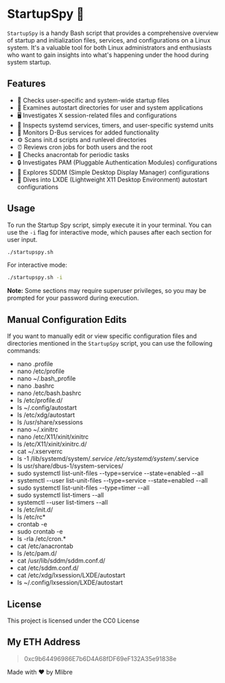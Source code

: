 # StartupSpy 🚀

`StartupSpy` is a handy Bash script that provides a comprehensive overview of startup and initialization files, services, and configurations on a Linux system. It's a valuable tool for both Linux administrators and enthusiasts who want to gain insights into what's happening under the hood during system startup.

## Features

- 📂 Checks user-specific and system-wide startup files
- 🤖 Examines autostart directories for user and system applications
- 🖥️ Investigates X session-related files and configurations
- 🧰 Inspects systemd services, timers, and user-specific systemd units
- 🚌 Monitors D-Bus services for added functionality
- ⚙️ Scans init.d scripts and runlevel directories
- ⏰ Reviews cron jobs for both users and the root
- 🔄 Checks anacrontab for periodic tasks
- 🔒 Investigates PAM (Pluggable Authentication Modules) configurations
- 💼 Explores SDDM (Simple Desktop Display Manager) configurations
- 🎨 Dives into LXDE (Lightweight X11 Desktop Environment) autostart configurations

## Usage

To run the Startup Spy script, simply execute it in your terminal. You can use the `-i` flag for interactive mode, which pauses after each section for user input.

```bash
./startupspy.sh
```

For interactive mode:

```bash
./startupspy.sh -i
```

**Note:** Some sections may require superuser privileges, so you may be prompted for your password during execution.

## Manual Configuration Edits

If you want to manually edit or view specific configuration files and directories mentioned in the `StartupSpy` script, you can use the following commands:

- nano .profile
- nano /etc/profile
- nano ~/.bash_profile
- nano .bashrc
- nano /etc/bash.bashrc
- ls /etc/profile.d/
- ls ~/.config/autostart
- ls /etc/xdg/autostart
- ls /usr/share/xsessions
- nano ~/.xinitrc
- nano /etc/X11/xinit/xinitrc
- ls /etc/X11/xinit/xinitrc.d/
- cat ~/.xserverrc
- ls -1 /lib/systemd/system/*.service /etc/systemd/system/*.service
- ls usr/share/dbus-1/system-services/
- sudo systemctl list-unit-files --type=service --state=enabled --all
- systemctl --user list-unit-files --type=service --state=enabled --all
- sudo systemctl list-unit-files --type=timer --all
- sudo systemctl list-timers --all
- systemctl --user list-timers --all
- ls /etc/init.d/
- ls /etc/rc*
- crontab -e
- sudo crontab -e
- ls -rla /etc/cron.*
- cat /etc/anacrontab
- ls /etc/pam.d/
- cat /usr/lib/sddm/sddm.conf.d/
- cat /etc/sddm.conf.d/
- cat /etc/xdg/lxsession/LXDE/autostart
- ls ~/.config/lxsession/LXDE/autostart

## License

This project is licensed under the CC0 License

## My ETH Address

> 0xc9b64496986E7b6D4A68fDF69eF132A35e91838e

Made with ❤️ by Mlibre